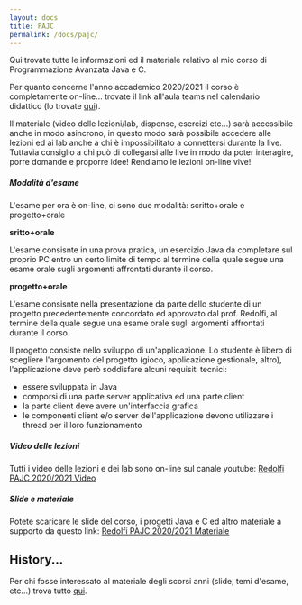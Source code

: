 ```yaml
---
layout: docs
title: PAJC
permalink: /docs/pajc/
---
```


Qui trovate tutte le informazioni ed il materiale relativo al mio corso di Programmazione Avanzata Java e C.

Per quanto concerne l'anno accademico 2020/2021 il corso è completamente on-line... trovate il link all'aula teams nel calendario didattico (lo trovate [qui][calendario-didattico]).

Il materiale (video delle lezioni/lab, dispense, esercizi etc...) sarà accessibile anche in modo asincrono, in questo modo sarà possibile accedere alle lezioni ed ai lab anche a chi è impossibilitato a connettersi durante la live. Tuttavia consiglio a chi può di collegarsi alle live in modo da poter interagire, porre domande e proporre idee! Rendiamo le lezioni on-line vive!


[calendario-didattico]: https://calendari.unibs.it/PortaleStudenti/


<div class="note warning">
  <h5>Modalità d'esame</h5>
  <p>L'esame per ora è on-line, ci sono due modalità: scritto+orale e progetto+orale</p>
  <p><b>sritto+orale</b></p>
  <p>L'esame consisnte in una prova pratica, un esercizio Java da completare sul proprio PC entro un certo limite di tempo al termine della quale segue una esame orale sugli argomenti affrontati durante il corso.</p>
  <p><b>progetto+orale</b></p>
  <p>L'esame consisnte nella presentazione da parte dello studente di un progetto precedentemente concordato ed approvato dal prof. Redolfi, al termine della quale segue una esame orale sugli argomenti affrontati durante il corso.</p>
    <p>Il progetto consiste nello sviluppo di un'applicazione. Lo studente è libero di scegliere l'argomento del progetto (gioco, applicazione gestionale, altro), l'applicazione deve però soddisfare alcuni requisiti tecnici:</p>
    <ul>
      <li>essere sviluppata in Java</li>
      <li>comporsi di una parte server applicativa ed una parte client</li>
      <li>la parte client deve avere un'interfaccia grafica</li>
      <li>le componenti client e/o server dell'applicazione devono utilizzare i thread per il loro funzionamento</li>
  </ul>
</div>


<div class="note info">
  <h5>Video delle lezioni</h5>
  <p>Tutti i video delle lezioni e dei lab sono on-line sul canale youtube: <a href="https://www.youtube.com/playlist?list=PLv6L7aZ2kXMKzbh91M8tBZ0PgZeFwhzbJ">Redolfi PAJC 2020/2021 Video</a></p>
</div>

<div class="note info">
  <h5>Slide e materiale</h5>
  <p>Potete scaricare le slide del corso, i progetti Java e C ed altro materiale a supporto da questo link: <a href="https://www.dropbox.com/sh/tl0xb00qkr4sdm4/AABztZk5kGQfZTToxE86N8esa?dl=0">Redolfi PAJC 2020/2021 Materiale</a></p>
</div>



History...
--------------------------

Per chi fosse interessato al materiale degli scorsi anni (slide, temi d'esame, etc...) trova tutto [qui][pajc-old-site].

[pajc-old-site]: https://www.dropbox.com/sh/3s0ravwk9dk18ud/AAAz26io9Y6gEt4Gyqz0llKRa?dl=0
